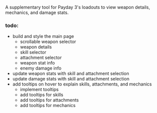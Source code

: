 A supplementary tool for Payday 3's loadouts to view weapon details, mechanics, and damage stats.

### todo:
- build and style the main page
  - scrollable weapon selector
  - weapon details
  - skill selector
  - attachment selector
  - weapon stat info
  - enemy damage info
- update weapon stats with skill and attachment selection
- update damage stats with skill and attachment selection
- add tooltips on hover to explain skills, attachments, and mechanics
  - implement tooltips
  - add tooltips for skills
  - add tooltips for attachments
  - add tooltips for mechanics